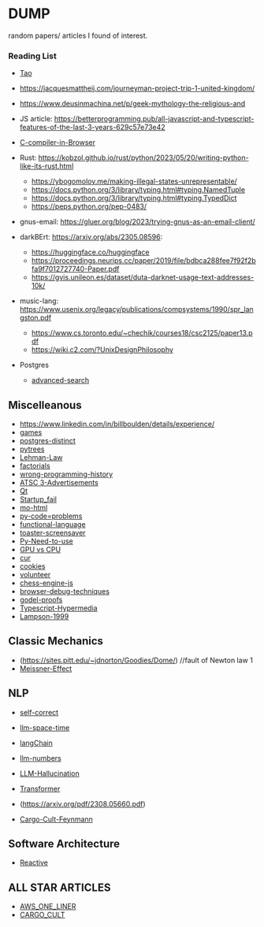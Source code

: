 # DUMP
random papers/ articles I found of interest.

### Reading List

- [Tao](https://www.mit.edu/~xela/tao.html "philosophy of programming in terms of Tao")

- https://jacquesmattheij.com/journeyman-project-trip-1-united-kingdom/

- https://www.deusinmachina.net/p/geek-mythology-the-religious-and

- JS article: https://betterprogramming.pub/all-javascript-and-typescript-features-of-the-last-3-years-629c57e73e42

- [C-compiler-in-Browser](https://lupyuen.codeberg.page/articles/tcc.html)

- Rust: https://kobzol.github.io/rust/python/2023/05/20/writing-python-like-its-rust.html
   - https://ybogomolov.me/making-illegal-states-unrepresentable/
   - https://docs.python.org/3/library/typing.html#typing.NamedTuple
   - https://docs.python.org/3/library/typing.html#typing.TypedDict
   - https://peps.python.org/pep-0483/

- gnus-email: https://gluer.org/blog/2023/trying-gnus-as-an-email-client/

- darkBErt: https://arxiv.org/abs/2305.08596:
   - https://huggingface.co/huggingface
   - https://proceedings.neurips.cc/paper/2019/file/bdbca288fee7f92f2bfa9f7012727740-Paper.pdf
   - https://gvis.unileon.es/dataset/duta-darknet-usage-text-addresses-10k/

- music-lang: https://www.usenix.org/legacy/publications/compsystems/1990/spr_langston.pdf
   - https://www.cs.toronto.edu/~chechik/courses18/csc2125/paper13.pdf
   - https://wiki.c2.com/?UnixDesignPhilosophy

- Postgres
  - [advanced-search](https://xata.io/blog/postgres-full-text-search-engine)

## Miscelleanous

- https://www.linkedin.com/in/billboulden/details/experience/
- [games](https://www.engineersneedart.com/blog/samestop/samestop.html)
- [postgres-distinct](https://hakibenita.com/the-many-faces-of-distinct-in-postgre-sql)
- [pytrees](https://jax.readthedocs.io/en/latest/pytrees.html)
- [Lehman-Law](https://bartwullems.blogspot.com/2023/05/lehmans-laws-of-software-evolution.html)
- [factorials](https://www.johndcook.com/blog/2023/06/23/every-factorial-is-a-power/)
- [wrong-programming-history](http://james-iry.blogspot.com/2009/05/brief-incomplete-and-mostly-wrong.html)
- [ATSC 3-Advertisements](https://www.msn.com/en-us/news/technology/how-will-atsc-30-transform-tv-advertising/ar-AA1dGfvZ)
- [Qt](https://en.wikipedia.org/wiki/Qt_(software))
- [Startup_fail](https://longform.asmartbear.com/problem/)
- [mo-html](https://www.patrickweaver.net/blog/a-blog-post-with-every-html-element/)
- [py-code=problems](https://wsdookadr.github.io/posts/p10/)
- [functional-language](https://dreamsongs.com/Files/clos-cacm.pdf)
- [toaster-screensaver](https://www.bryanbraun.com/after-dark-css/all/flying-toasters.html)
- [Py-Need-to-use](https://minepi.com/developers/why-build-on-pi/)
- [GPU vs CPU](https://www.quora.com/Why-are-GPUs-well-suited-to-deep-learning)
- [cur](https://antonz.org/mastering-curl/)
- [cookies](https://www.quirksmode.org/js/cookies.html)
- [volunteer](https://www.madhousers.net/)
- [chess-engine-js](https://vole.wtf/kilobytes-gambit/)
- [browser-debug-techniques](https://alan.norbauer.com/articles/browser-debugging-tricks)
- [godel-proofs](https://www.quantamagazine.org/how-godels-proof-works-20200714/)
- [Typescript-Hypermedia](https://www.daniellittle.dev/type-safe-hypermedia-controls)
- [Lampson-1999](https://danluu.com/butler-lampson-1999/)

## Classic Mechanics

- (https://sites.pitt.edu/~jdnorton/Goodies/Dome/) //fault of Newton law 1
- [Meissner-Effect](https://en.wikipedia.org/wiki/Meissner_effect)

## NLP

- [self-correct](https://bdtechtalks.com/2023/10/09/llm-self-correction-reasoning-failures/)
- [llm-space-time](https://arxiv.org/pdf/2310.02207.pdf)
- [langChain](https://www.langchain.com/)
- [llm-numbers](https://www.anyscale.com/blog/num-every-llm-developer-should-know)
- [LLM-Hallucination](https://arxiv.org/pdf/2401.11817.pdf)
- [Transformer](https://jalammar.github.io/illustrated-transformer/)


- (https://arxiv.org/pdf/2308.05660.pdf)
- [Cargo-Cult-Feynmann](https://calteches.library.caltech.edu/51/2/CargoCult.htm)

## Software Architecture
- [Reactive](https://www.reactivemanifesto.org/)

## ALL STAR ARTICLES

- [AWS_ONE_LINER](https://adayinthelifeof.nl/2020/05/20/aws.html)
- [CARGO_CULT](https://dl.acm.org/doi/pdf/10.1145/3595860)
